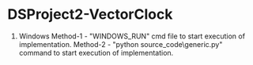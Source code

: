 # DSProject2-VectorClock

1) Windows
Method-1 - "WINDOWS_RUN" cmd file to start execution of implementation.
Method-2 - "python source_code\generic.py" command to start execution of implementation.